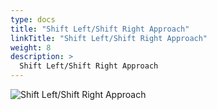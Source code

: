 ```yaml
---
type: docs
title: "Shift Left/Shift Right Approach"
linkTitle: "Shift Left/Shift Right Approach"
weight: 8
description: >
  Shift Left/Shift Right Approach
---
```


![Shift Left/Shift Right Approach](/images/bootcamp-slides/automated-tests-bootcamp/Slide8.PNG)
